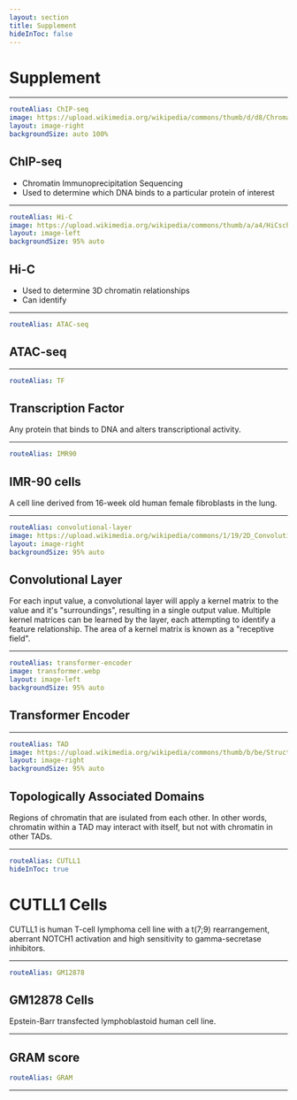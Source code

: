 ```yaml
---
layout: section
title: Supplement
hideInToc: false
---
```


# Supplement

---

```yaml
routeAlias: ChIP-seq
image: https://upload.wikimedia.org/wikipedia/commons/thumb/d/d8/Chromatin_immunoprecipitation_sequencing.svg/800px-Chromatin_immunoprecipitation_sequencing.svg.png
layout: image-right
backgroundSize: auto 100%
```

## ChIP-seq

- Chromatin Immunoprecipitation Sequencing
- Used to determine which DNA binds to a particular protein of interest

<goBack />

---

```yaml
routeAlias: Hi-C
image: https://upload.wikimedia.org/wikipedia/commons/thumb/a/a4/HiCschematic.png/1024px-HiCschematic.png
layout: image-left
backgroundSize: 95% auto
```

## Hi-C

- Used to determine 3D chromatin relationships
- Can identify <Link title="TADs" to=TAD />

<goBack />

---

```yaml
routeAlias: ATAC-seq
```

## ATAC-seq

<goBack />

---

```yaml
routeAlias: TF
```

## Transcription Factor

Any protein that binds to DNA and alters transcriptional activity.

<goBack />

---

```yaml
routeAlias: IMR90
```

## IMR-90 cells

A cell line derived from 16-week old human female fibroblasts in the lung.

<goBack from=data-formats />

---

```yaml
routeAlias: convolutional-layer
image: https://upload.wikimedia.org/wikipedia/commons/1/19/2D_Convolution_Animation.gif
layout: image-right
backgroundSize: 95% auto
```

## Convolutional Layer

For each input value, a convolutional layer will apply a kernel matrix to the value and it's "surroundings", resulting in a single output value. Multiple kernel matrices can be learned by the layer, each attempting to identify a feature relationship. The area of a kernel matrix is known as a "receptive field".

<goBack />

---

```yaml
routeAlias: transformer-encoder
image: transformer.webp
layout: image-left
backgroundSize: 95% auto
```

## Transformer Encoder

<goBack />

---

```yaml
routeAlias: TAD
image: https://upload.wikimedia.org/wikipedia/commons/thumb/b/be/Structural_organization_of_chromatin.png/1024px-Structural_organization_of_chromatin.png
layout: image-right
backgroundSize: 95% auto
```

## Topologically Associated Domains

Regions of chromatin that are isulated from each other. In other words,
chromatin within a TAD may interact with itself, but not with chromatin in other TADs.
<goBack />

---

```yaml
routeAlias: CUTLL1
hideInToc: true
```

# CUTLL1 Cells

CUTLL1 is human T-cell lymphoma cell line with a t(7;9) rearrangement, aberrant NOTCH1 activation and high sensitivity to gamma-secretase inhibitors.

<goBack from=figure4-a-b />

---

```yaml
routeAlias: GM12878
```

## GM12878 Cells

Epstein-Barr transfected lymphoblastoid human cell line.

<goBack from=figure3-a-d />

---

## GRAM score

```yaml
routeAlias: GRAM
```

---
